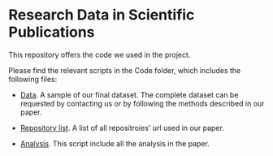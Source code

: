 # Research Data in Scientific Publications

This repository offers the code we used in the project.

Please find the relevant scripts in the Code folder, which includes the following files:

* [Data](Code/sample_data.csv). A sample of our final dataset. The complete dataset can be requested by contacting us or by following the methods described in our paper.

* [Repository list](Code/dataset_urls.xlsx). A list of all repositroies' url used in our paper. 

* [Analysis](Code/Analysis.py). This script include all the analysis in the paper. 
